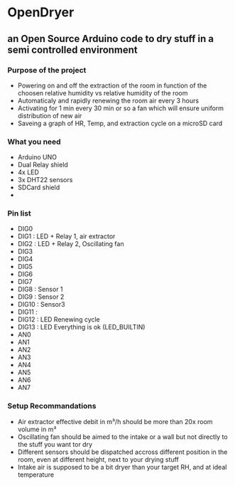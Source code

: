 # OpenDryer
## an Open Source Arduino code to dry stuff in a semi controlled environment


### Purpose of the project
- Powering on and off the extraction of the room in function of the choosen relative humidity vs relative humidity of the room
- Automaticaly and rapidly renewing the room air every 3 hours
- Activating for 1 min every 30 min or so a fan which will ensure uniform distribution of new air
- Saveing a graph of HR, Temp, and  extraction cycle on a microSD card

### What you need

- Arduino UNO 
- Dual Relay shield 
- 4x LED 
- 3x DHT22 sensors
- SDCard shield
- 


### Pin list

- DIG0
- DIG1  : LED + Relay 1, air extractor
- DIG2  : LED + Relay 2, Oscillating fan
- DIG3
- DIG4
- DIG5
- DIG6
- DIG7
- DIG8  : Sensor 1
- DIG9  : Sensor 2
- DIG10 : Sensor3
- DIG11 : 
- DIG12 : LED Renewing cycle
- DIG13 : LED Everything is ok (LED_BUILTIN)
- AN0
- AN1
- AN2
- AN3
- AN4
- AN5
- AN6
- AN7


### Setup Recommandations 
- Air extractor effective debit in m³/h should be more than 20x room volume in m³
- Oscillating fan should be aimed to the intake or a wall but not directly to the stuff you want tor dry
- Different sensors should be dispatched accross different position in the room, even at different height, next to your drying stuff
- Intake air is supposed to be a bit dryer than your target RH, and at ideal temperature
